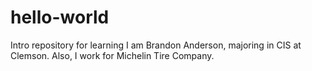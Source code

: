 # hello-world
Intro repository for learning
I am Brandon Anderson, majoring in CIS at Clemson. Also, I work for Michelin Tire Company.
